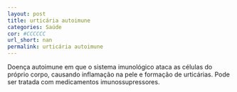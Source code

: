```yaml
---
layout: post
title: urticária autoimune
categories: Saúde
cor: #CCCCCC
url_short: nan
permalink: urticária autoimune
---
```

Doença autoimune em que o sistema imunológico ataca as células do próprio corpo, causando inflamação na pele e formação de urticárias. Pode ser tratada com medicamentos imunossupressores.
